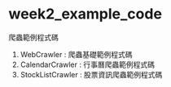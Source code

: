 # week2_example_code
 爬蟲範例程式碼
1. WebCrawler : 爬蟲基礎範例程式碼
2. CalendarCrawler : 行事曆爬蟲範例程式碼
3. StockListCrawler : 股票資訊爬蟲範例程式碼
